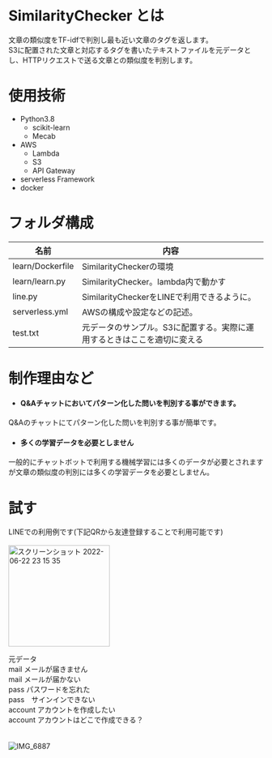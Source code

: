 # SimilarityChecker とは
文章の類似度をTF-idfで判別し最も近い文章のタグを返します。<br>
S3に配置された文章と対応するタグを書いたテキストファイルを元データとし、HTTPリクエストで送る文章との類似度を判別します。<br>

# 使用技術
* Python3.8
  * scikit-learn
  * Mecab 
* AWS 
  * Lambda
  * S3
  * API Gateway
* serverless Framework
* docker

# フォルダ構成
|  名前  |  内容  |
| ---- | ---- |
|  learn/Dockerfile  | SimilarityCheckerの環境  |
|  learn/learn.py  | SimilarityChecker。lambda内で動かす  |
|  line.py  |  SimilarityCheckerをLINEで利用できるように。  |
|  serverless.yml  |  AWSの構成や設定などの記述。 |
|  test.txt  |  元データのサンプル。S3に配置する。実際に運用するときはここを適切に変える |


# 制作理由など
- #### Q&Aチャットにおいてパターン化した問いを判別する事ができます。<br>
Q&Aのチャットにてパターン化した問いを判別する事が簡単です。

- #### 多くの学習データを必要としません<br>
一般的にチャットボットで利用する機械学習には多くのデータが必要とされますが文章の類似度の判別には多くの学習データを必要としません。

# 試す
LINEでの利用例です(下記QRから友達登録することで利用可能です)<br><br>
<img width="200" alt="スクリーンショット 2022-06-22 23 15 35" src="https://user-images.githubusercontent.com/84945656/175055590-d1542c96-06b9-4279-ad6c-40e3388b9165.png">

元データ<br>
mail メールが届きません<br>
mail メールが届かない<br>
pass パスワードを忘れた<br>
pass　サインインできない <br>
account アカウントを作成したい<br>
account アカウントはどこで作成できる？<br><br><br>
![IMG_6887](https://user-images.githubusercontent.com/84945656/175068004-40ee9c6d-e8cb-4373-8640-2c238956743d.jpg)


